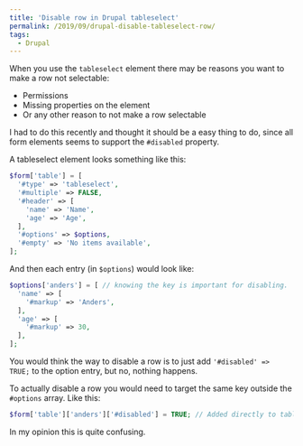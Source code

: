 ```yaml
---
title: 'Disable row in Drupal tableselect'
permalink: /2019/09/drupal-disable-tableselect-row/
tags:
  - Drupal
---
```

When you use the `tableselect` element there may be reasons you want to make a row not selectable:
- Permissions
- Missing properties on the element
- Or any other reason to not make a row selectable

I had to do this recently and thought it should be a easy thing to do, since all form elements seems to support the `#disabled` property.

A tableselect element looks something like this:

``` php
$form['table'] = [
  '#type' => 'tableselect',
  '#multiple' => FALSE,
  '#header' => [
    'name' => 'Name',
    'age' => 'Age',
  ],
  '#options' => $options,
  '#empty' => 'No items available',
];
```

And then each entry (in `$options`) would look like:

``` php
$options['anders'] = [ // knowing the key is important for disabling.
  'name' => [
    '#markup' => 'Anders',
  ],
  'age' => [
    '#markup' => 30,
  ],
];
```

You would think the way to disable a row is to just add `'#disabled' => TRUE;` to the option entry, but no, nothing happens.

To actually disable a row you would need to target the same key outside the `#options` array. Like this:

``` php
$form['table']['anders']['#disabled'] = TRUE; // Added directly to tableselect element.
```

In my opinion this is quite confusing.